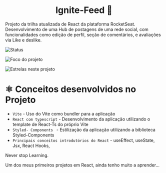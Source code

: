 <h1 align="center"> Ignite-Feed 🚀 </h1>

Projeto da trilha atualizada de React da plataforma RocketSeat. Desenvolvimento de uma Hub de postagens de uma rede social, com funcionalidades como edição de perfil, seção de comentários, e avaliações via Like e deslike.

![Status](https://img.shields.io/badge/Status-Em%20Desenvolvimento-yellowgreen)

![Foco do projeto](https://img.shields.io/badge/Projeto%20com%20foco%20para-Estudos%20e%20profissional-blue)

![Estrelas neste projeto](https://img.shields.io/github/stars/Paulo-Augusto12/Ignite-Feed?style=social)

# ⚛️ Conceitos desenvolvidos no Projeto

- `Vite` - Uso do Vite como bundler para a aplicação
- `React com typescript` - Desenvolvimento da aplicação utilizando o template de React-Ts do próprio Vite
- `Styled- Components ` - Estilização da aplicação utilizando a biblioteca Styled-Components
- `Principais conceitos introdutórios do React` - useEffect, useState, Jsx, React Hooks, 

Never stop Learning.

Um dos meus primeiros projetos em React, ainda tenho muito a aprender...
